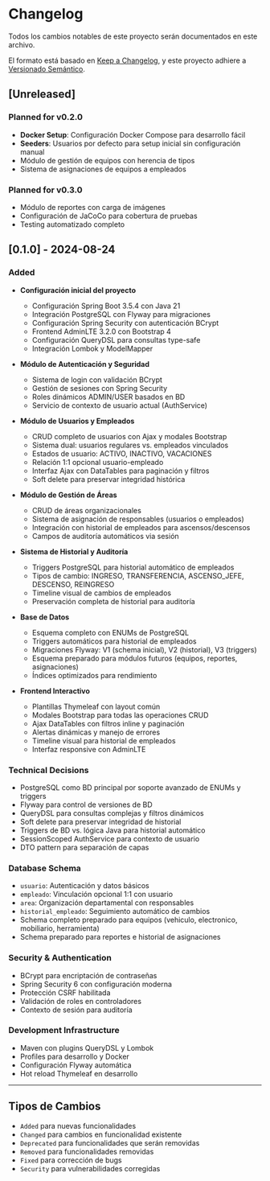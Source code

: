 # Changelog

Todos los cambios notables de este proyecto serán documentados en este archivo.

El formato está basado en [Keep a Changelog](https://keepachangelog.com/en/1.0.0/),
y este proyecto adhiere a [Versionado Semántico](https://semver.org/spec/v2.0.0.html).

## [Unreleased]

### Planned for v0.2.0
- **Docker Setup**: Configuración Docker Compose para desarrollo fácil
- **Seeders**: Usuarios por defecto para setup inicial sin configuración manual
- Módulo de gestión de equipos con herencia de tipos
- Sistema de asignaciones de equipos a empleados

### Planned for v0.3.0  
- Módulo de reportes con carga de imágenes
- Configuración de JaCoCo para cobertura de pruebas
- Testing automatizado completo

## [0.1.0] - 2024-08-24

### Added
- **Configuración inicial del proyecto**
  - Configuración Spring Boot 3.5.4 con Java 21
  - Integración PostgreSQL con Flyway para migraciones
  - Configuración Spring Security con autenticación BCrypt
  - Frontend AdminLTE 3.2.0 con Bootstrap 4
  - Configuración QueryDSL para consultas type-safe
  - Integración Lombok y ModelMapper

- **Módulo de Autenticación y Seguridad**
  - Sistema de login con validación BCrypt
  - Gestión de sesiones con Spring Security
  - Roles dinámicos ADMIN/USER basados en BD
  - Servicio de contexto de usuario actual (AuthService)

- **Módulo de Usuarios y Empleados**
  - CRUD completo de usuarios con Ajax y modales Bootstrap
  - Sistema dual: usuarios regulares vs. empleados vinculados
  - Estados de usuario: ACTIVO, INACTIVO, VACACIONES
  - Relación 1:1 opcional usuario-empleado
  - Interfaz Ajax con DataTables para paginación y filtros
  - Soft delete para preservar integridad histórica

- **Módulo de Gestión de Áreas**
  - CRUD de áreas organizacionales
  - Sistema de asignación de responsables (usuarios o empleados)
  - Integración con historial de empleados para ascensos/descensos
  - Campos de auditoría automáticos via sesión

- **Sistema de Historial y Auditoría**
  - Triggers PostgreSQL para historial automático de empleados
  - Tipos de cambio: INGRESO, TRANSFERENCIA, ASCENSO_JEFE, DESCENSO, REINGRESO
  - Timeline visual de cambios de empleados
  - Preservación completa de historial para auditoría

- **Base de Datos**
  - Esquema completo con ENUMs de PostgreSQL
  - Triggers automáticos para historial de empleados
  - Migraciones Flyway: V1 (schema inicial), V2 (historial), V3 (triggers)
  - Esquema preparado para módulos futuros (equipos, reportes, asignaciones)
  - Índices optimizados para rendimiento

- **Frontend Interactivo**
  - Plantillas Thymeleaf con layout común
  - Modales Bootstrap para todas las operaciones CRUD
  - Ajax DataTables con filtros inline y paginación
  - Alertas dinámicas y manejo de errores
  - Timeline visual para historial de empleados
  - Interfaz responsive con AdminLTE

### Technical Decisions
- PostgreSQL como BD principal por soporte avanzado de ENUMs y triggers
- Flyway para control de versiones de BD
- QueryDSL para consultas complejas y filtros dinámicos
- Soft delete para preservar integridad de historial
- Triggers de BD vs. lógica Java para historial automático
- SessionScoped AuthService para contexto de usuario
- DTO pattern para separación de capas

### Database Schema
- `usuario`: Autenticación y datos básicos
- `empleado`: Vinculación opcional 1:1 con usuario
- `area`: Organización departamental con responsables
- `historial_empleado`: Seguimiento automático de cambios
- Schema completo preparado para equipos (vehiculo, electronico, mobiliario, herramienta)
- Schema preparado para reportes e historial de asignaciones

### Security & Authentication
- BCrypt para encriptación de contraseñas
- Spring Security 6 con configuración moderna
- Protección CSRF habilitada
- Validación de roles en controladores
- Contexto de sesión para auditoría

### Development Infrastructure
- Maven con plugins QueryDSL y Lombok
- Profiles para desarrollo y Docker
- Configuración Flyway automática
- Hot reload Thymeleaf en desarrollo

---

## Tipos de Cambios

- `Added` para nuevas funcionalidades
- `Changed` para cambios en funcionalidad existente
- `Deprecated` para funcionalidades que serán removidas
- `Removed` para funcionalidades removidas
- `Fixed` para corrección de bugs
- `Security` para vulnerabilidades corregidas